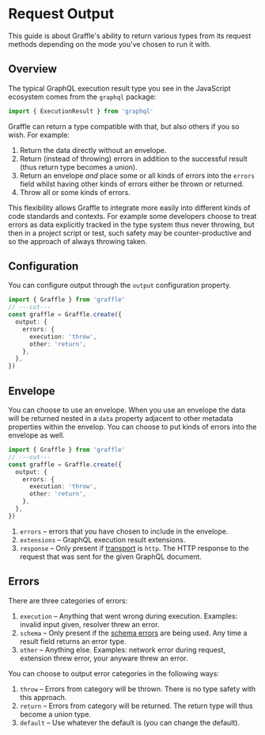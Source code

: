 # Request Output

<!--@include: @/_snippets/example-links/output.md-->

This guide is about Graffle's ability to return various types from its request methods depending on the mode you've chosen to run it with.

## Overview

The typical GraphQL execution result type you see in the JavaScript ecosystem comes from the `graphql` package:

```ts twoslash
import { ExecutionResult } from 'graphql'
```

Graffle can return a type compatible with that, but also others if you so wish. For example:

1. Return the data directly without an envelope.
1. Return (instead of throwing) errors in addition to the successful result (thus return type becomes a union).
1. Return an envelope _and_ place some or all kinds of errors into the `errors` field whilst having other kinds of errors either be thrown or returned.
1. Throw all or some kinds of errors.

This flexibility allows Graffle to integrate more easily into different kinds of code standards and contexts. For example some developers choose to treat errors as data explicitly tracked in the type system thus never throwing, but then in a project script or test, such safety may be counter-productive and so the approach of always throwing taken.

## Configuration

You can configure output through the `output` configuration property.

```ts twoslash
import { Graffle } from 'graffle'
// ---cut---
const graffle = Graffle.create({
  output: {
    errors: {
      execution: 'throw',
      other: 'return',
    },
  },
})
```

## Envelope

You can choose to use an envelope. When you use an envelope the data will be returned nested in a `data` property adjacent to other metadata properties within the envelop. You can choose to put kinds of errors into the envelope as well.

```ts twoslash
import { Graffle } from 'graffle'
// ---cut---
const graffle = Graffle.create({
  output: {
    errors: {
      execution: 'throw',
      other: 'return',
    },
  },
})
```

1. `errors` – errors that you have chosen to include in the envelope.
2. `extensions` – GraphQL execution result extensions.
3. `response` – Only present if [transport](/extensions/transport-http.md) is `http`. The HTTP response to the request that was sent for the given GraphQL document.

## Errors

There are three categories of errors:

1. `execution` – Anything that went wrong during execution. Examples: invalid input given, resolver threw an error.
2. `schema` – Only present if the [schema errors](#schema-errors) are being used. Any time a result field returns an error type.
3. `other` – Anything else. Examples: network error during request, extension threw error, your anyware threw an error.

You can choose to output error categories in the following ways:

1. `throw` – Errors from category will be thrown. There is no type safety with this approach.
2. `return` – Errors from category will be returned. The return type will thus become a union type.
3. `default` – Use whatever the default is (you can change the default).

